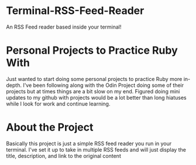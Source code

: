 # Terminal-RSS-Feed-Reader
An RSS Feed reader based inside your terminal!

# Personal Projects to Practice Ruby With
Just wanted to start doing some personal projects to practice Ruby more in-depth.
I've been following along with the Odin Project doing some of their projects but at times
things are a bit slow on my end. Figured doing mini updates to my github with projects would be a lot better than long hiatuses while I look for work and continue learning.

# About the Project
Basically this project is just a simple RSS feed reader you run in your terminal.
I've set it up to take in multiple RSS feeds and will just display the title, description,
and link to the original content
